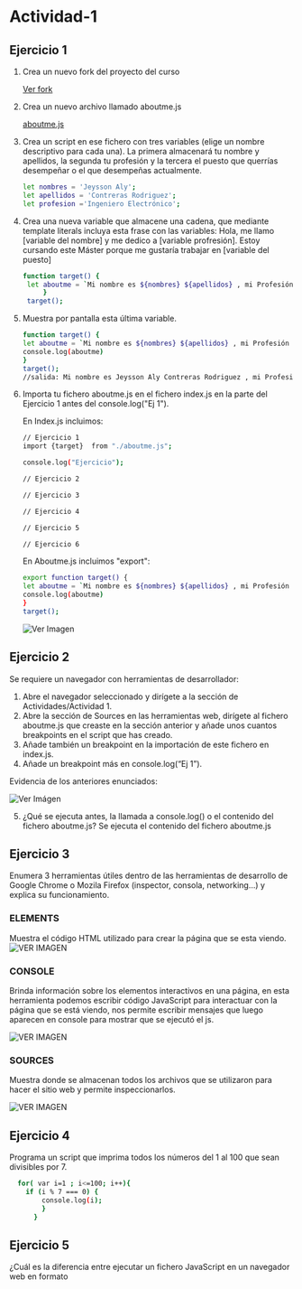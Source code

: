 # Actividad-1

## Ejercicio 1

1.  Crea un nuevo fork del proyecto del curso
    
    [Ver fork](https://github.com/alyconr/Javascript-Course.git)
    
2.  Crea un nuevo archivo llamado aboutme.js

    [aboutme.js](https://github.com/alyconr/Actividad-1.git)
    
3.  Crea un script en ese fichero con tres variables (elige un nombre descriptivo para cada una). La primera almacenará tu nombre y apellidos, la segunda tu profesión y la tercera     el puesto que querrías desempeñar o el que desempeñas actualmente.

    ```bash
    let nombres = 'Jeysson Aly';
    let apellidos = 'Contreras Rodriguez';
    let profesion ='Ingeniero Electrónico';
    ```
    
4. Crea una nueva variable que almacene una cadena, que mediante template literals incluya esta frase con las variables: Hola, me llamo [variable del nombre] y me dedico a            [variable profresión]. Estoy cursando este Máster porque me gustaría trabajar en [variable del puesto]
   
    
   ```bash
   function target() {
    let aboutme = `Mi nombre es ${nombres} ${apellidos} , mi Profesión es ${profesion} estoy cursando este Master porque  quiero desempeñarme en  el puesto de ${targetprofile}`; 
        }
    target();
   ``` 
  
5. Muestra por pantalla esta última variable.
  
     ```bash 
     function target() {
    let aboutme = `Mi nombre es ${nombres} ${apellidos} , mi Profesión es ${profesion} estoy cursando este Master porque  quiero desempeñarme en  el puesto de                       ${targetprofile}`; 
    console.log(aboutme)
    }
    target();
    //salida: Mi nombre es Jeysson Aly Contreras Rodriguez , mi Profesión es Ingeniero Electrónico estoy cursando este Master porque  quiero desempeñarme en  el puesto de          Ingeniero DevOps
   ``` 
6.  Importa tu fichero aboutme.js en el fichero index.js en la parte del Ejercicio 1 antes del console.log("Ej 1").
    
    En Index.js incluimos:
    
    ```bash
    // Ejercicio 1
    import {target}  from "./aboutme.js";

    console.log("Ejercicio");

    // Ejercicio 2

    // Ejercicio 3

    // Ejercicio 4

    // Ejercicio 5

    // Ejercicio 6
    
    
    ```
    En Aboutme.js incluimos "export":
    ```bash
    export function target() {
    let aboutme = `Mi nombre es ${nombres} ${apellidos} , mi Profesión es ${profesion} estoy cursando este Master porque  quiero desempeñarme en  el puesto de ${targetprofile}`; 
    console.log(aboutme)
    }
    target();
    
    ```
    ![Ver Imagen](https://imgur.com/cnJmsav.jpg)


## Ejercicio 2

 Se requiere un navegador con herramientas de desarrollador:

1. Abre el navegador seleccionado y dirígete a la sección de Actividades/Actividad 1.
2. Abre la sección de Sources en las herramientas web, dirígete al fichero aboutme.js que creaste en la sección anterior y añade unos cuantos breakpoints en el script que has      creado.
3. Añade también un breakpoint en la importación de este fichero en index.js.
4. Añade un breakpoint más en console.log(“Ej 1”).

 Evidencia de los anteriores enunciados:
 
 ![Ver Imágen](https://imgur.com/dPIyp5t.jpg)
 
5. ¿Qué se ejecuta antes, la llamada a console.log() o el contenido del fichero aboutme.js?
   Se ejecuta el contenido del fichero aboutme.js
   
## Ejercicio 3

Enumera 3 herramientas útiles dentro de las herramientas de desarrollo de Google Chrome o Mozila Firefox (inspector, consola, networking…) y explica su funcionamiento.

### ELEMENTS

Muestra el código HTML utilizado para crear la página que se esta viendo. 
![VER IMAGEN](https://imgur.com/ZxYae3p.jpg)

### CONSOLE
Brinda información sobre los elementos interactivos en una página, en esta herramienta podemos escribir código JavaScript para interactuar con la página que se está viendo, nos permite escribir mensajes que luego aparecen en console para mostrar que se ejecutó el js.

![VER IMAGEN](https://imgur.com/cnJmsav.jpg)

### SOURCES

Muestra donde se almacenan todos los archivos que se utilizaron para hacer el sitio web y permite inspeccionarlos.

![VER IMAGEN](https://imgur.com/82Q8Qsf.jpg)

## Ejercicio 4

Programa un script que imprima todos los números del 1 al 100 que sean divisibles por 7.

```bash
  for( var i=1 ; i<=100; i++){
    if (i % 7 === 0) {
        console.log(i);
        }
      }
```

## Ejercicio 5
¿Cuál es la diferencia entre ejecutar un fichero JavaScript en un navegador web en formato <script> y en formato <script type=”module”>?.
    
AL utilizar type="module" podemos utilizar modulos que usaremos para escribir en ficheros independientes , con esto podemos importar o exportar codigo de modulos externos.       Lo    anterior es sumamente importante ya que los módulos nos permiten organizar el código de diversas formas. 
    
## Ejercicio 6
 
Crea un objeto llamado formatter con un atributo, que llamaremos prefix, que tendrá de valor “Hello “, y un método que llamaremos append, que imprimirá la concatenación entre el atributo prefix y la cadena que pasemos como argumento en el método.
formatter.append(“World”) // Result: Hello World
```bash
    
    let formatter = {
    preffix: "Hello",
    prototype: "",
    append: function(){
        formatter.append(`World`)
        formatter.toLowerString(`I’m Lucas`)  
    }
        }
```
    

    
  
    
    
    

  



    

  

   
  
